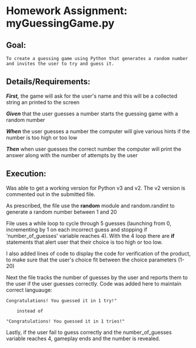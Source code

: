 # Homework Assignment: myGuessingGame.py

## Goal: 
    To create a guessing game using Python that generates a random number and invites the user to try and guess it.

## Details/Requirements:

**_First,_** the game will ask for the user's name and this will be a collected string an printed to the screen

**_Given_** that the user guesses a number starts the guessing game with a random number
    
**_When_** the user guesses a number the computer will give various hints if the number is too high or too low
    
**_Then_** when user guesses the correct number the computer will print the answer along with the number of attempts by the user    

## Execution:
Was able to get a working version for Python v3 and v2.  The v2 version is commented out in the submitted file.  

As prescribed, the file use the **random** module and random.randint to generate a random number between 1 and 20

File uses a while loop to cycle through 5 guesses (launching from 0, incrementing by 1 on each incorrect guess and stopping if 'number_of_guesses' variable reaches 4).  With the 4 loop there are **if** statements that alert user that their choice is too high or too low.  

I also added lines of code to display the code for verification of the product, to make sure that the user's choice fit between the choice parameters (1-20)

Next the file tracks the number of guesses by the user and reports them to the user if the user guesses correctly.  Code was added here to maintain correct languauge: 

    Congratulations! You guessed it in 1 try!"
        
        instead of

    "Congratulations! You guessed it in 1 tries!"

Lastly, if the user fail to guess correctly and the number_of_guesses variable reaches 4, gameplay ends and the number is revealed.      